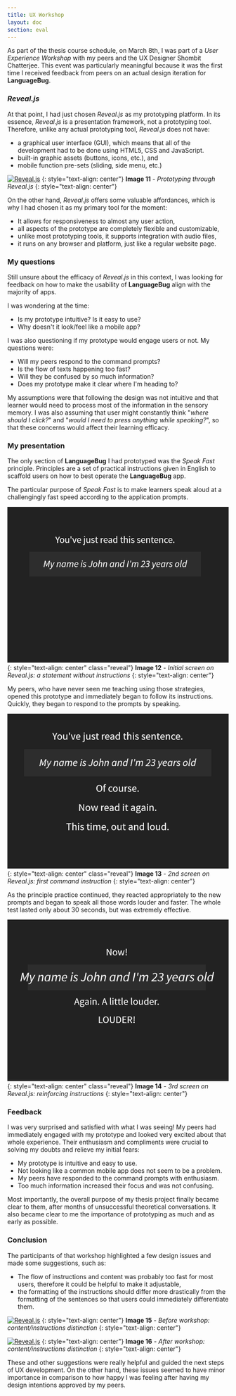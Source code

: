 ```yaml
---
title: UX Workshop
layout: doc
section: eval
---
```


As part of the thesis course schedule, on March 8th, I was part of a *User Experience Workshop* with my peers and the UX Designer Shombit Chatterjee. This event was particularly meaningful because it was the first time I received feedback from peers on an actual design iteration for **LanguageBug**.

### *Reveal.js*

At that point, I had just chosen *Reveal.js* as my prototyping platform. In its essence, *Reveal.js* is a presentation framework, not a prototyping tool. Therefore, unlike any actual prototyping tool, *Reveal.js* does not have:

- a graphical user interface (GUI), which means that all of the development had to be done using HTML5, CSS and JavaScript.
- built-in graphic assets (buttons, icons, etc.), and
- mobile function pre-sets (sliding, side menu, etc.)

[![*Reveal.js*]({{site.baseurl}}/images/eval-ux-reveal.png)]({{site.baseurl}}/images/eval-ux-reveal.png)
{: style="text-align: center"}
**Image 11** - _Prototyping through Reveal.js_
{: style="text-align: center"}

On the other hand, *Reveal.js* offers some valuable affordances, which is why I had chosen it as my primary tool for the moment:

* It allows for responsiveness to almost any user action,
* all aspects of the prototype are completely flexible and customizable,
* unlike most prototyping tools, it supports integration with audio files,
* it runs on any browser and platform, just like a regular website page.

### My questions

Still unsure about the efficacy of *Reveal.js* in this context, I was looking for feedback on how to make the usability of **LanguageBug** align with the majority of apps. 

I was wondering at the time:

* Is my prototype intuitive? Is it easy to use?
* Why doesn't it look/feel like a mobile app?

I was also questioning if my prototype would engage users or not. My questions were:

* Will my peers respond to the command prompts?
* Is the flow of texts happening too fast?
* Will they be confused by so much information?
* Does my prototype make it clear where I'm heading to?

My assumptions were that following the design was not intuitive and that learner would need to process most of the information in the sensory memory. I was also assuming that user might constantly think "*where should I click?*" and "*would I need to press anything while speaking?*", so that these concerns would affect their learning efficacy.

### My presentation

The only section of **LanguageBug** I had prototyped was the *Speak Fast* principle. Principles are a set of practical instructions given in English to scaffold users on how to best operate the **LanguageBug** app.

The particular purpose of *Speak Fast* is to make learners speak aloud at a challengingly fast speed according to the application prompts.

![reveal1.PNG](/images/prototype/image04.png)
{: style="text-align: center" class="reveal"}
**Image 12** - _Initial screen on Reveal.js: a statement without instructions_
{: style="text-align: center"}

My peers, who have never seen me teaching using those strategies, opened this prototype and immediately began to follow its instructions. Quickly, they began to respond to the prompts by speaking.

![reveal1.PNG](/images/prototype/image08.png)
{: style="text-align: center" class="reveal"}
**Image 13** - _2nd screen on Reveal.js: first command instruction_
{: style="text-align: center"}

As the principle practice continued, they reacted appropriately to the new prompts and began to speak all those words louder and faster. The whole test lasted only about 30 seconds, but was extremely effective.

![reveal1.PNG](/images/prototype/image02.png)
{: style="text-align: center" class="reveal"}
**Image 14** - _3rd screen on Reveal.js: reinforcing instructions_
{: style="text-align: center"}

### Feedback

I was very surprised and satisfied with what I was seeing! My peers had immediately engaged with my prototype and looked very excited about that whole experience. Their enthusiasm and compliments were crucial to solving my doubts and relieve my initial fears:

* My prototype is intuitive and easy to use.
* Not looking like a common mobile app does not seem to be a problem.
* My peers have responded to the command prompts with enthusiasm.
* Too much information increased their focus and was not confusing.

Most importantly, the overall purpose of my thesis project finally became clear to them, after months of unsuccessful theoretical conversations. It also became clear to me the importance of prototyping as much and as early as possible.

### Conclusion

The participants of that workshop highlighted a few design issues and made some suggestions, such as:

* The flow of instructions and content was probably too fast for most users, therefore it could be helpful to make it adjustable,
* the formatting of the instructions should differ more drastically from the formatting of the sentences so that users could immediately differentiate them.

[![*Reveal.js*]({{site.baseurl}}/images/eval-ux-pre.jpg)]({{site.baseurl}}/images/eval-ux-pre.jpg)
{: style="text-align: center"}
**Image 15** - _Before workshop: content/instructions distinction_
{: style="text-align: center"}

[![*Reveal.js*]({{site.baseurl}}/images/eval-ux-post.jpg)]({{site.baseurl}}/images/eval-ux-post.jpg)
{: style="text-align: center"}
**Image 16** - _After workshop: content/instructions distinction_
{: style="text-align: center"}

These and other suggestions were really helpful and guided the next steps of UX development. On the other hand, these issues seemed to have minor importance in comparison to how happy I was feeling after having my design intentions approved by my peers.